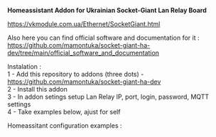 <b>Homeassistant Addon for Ukrainian Socket-Giant Lan Relay Board</b> </br>

https://vkmodule.com.ua/Ethernet/SocketGiant.html </br>

Also here you can find official software and documentation for it : </br>
https://github.com/mamontuka/socket-giant-ha-dev/tree/main/official_software_and_documentation

Instalation : </br>
1 - Add this repository to addons (three dots) - https://github.com/mamontuka/socket-giant-ha-dev </br>
2 - Install this addon </br>
3 - In addon setings setup Lan Relay IP, port, login, password, MQTT settings </br>
4 - Take examples below, ajust for self </br>


Homeassitant configuration examples :  </br>

